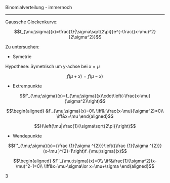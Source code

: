 Binomialverteilung - immernoch

---

Gaussche Glockenkurve:

$$f_{\mu;\sigma}(x)=\frac{1}{\sigma\sqrt{2\pi}}e^{-\frac{(x-\mu)^2}{2\sigma^2}}$$

Zu untersuchen:

- Symetrie

Hypothese: Symetrisch um y-achse bei $x=\mu$

$$f(\mu+x)=f(\mu-x)$$

- Extrempunkte

$$f'_{\mu;\sigma}(x)=f_{\mu;\sigma}(x)\cdot\left(-\frac{x-\mu}{\sigma^2}\right)$$

$$\begin{aligned}
&f'_{\mu;\sigma}(x)=0\\
\iff&-\frac{x-\mu}{\sigma^2}=0\\
\iff&x=\mu
\end{aligned}$$

$$H\left(\mu|\frac{1}{\sigma\sqrt{2\pi}}\right)$$

- Wendepunkte

$$f''_{\mu;\sigma}(x)={\frac {1}{\sigma ^{2}}}\left({\frac {1}{\sigma ^{2}}}(x-\mu )^{2}-1\right)f_{\mu;\sigma}(x)$$

$$\begin{aligned}
&f''_{\mu;\sigma}(x)=0\\
\iff&\frac{1}{\sigma^2}(x-\mu)^2-1=0\\
\iff&x=\mu-\sigma\lor x=\mu+\sigma
\end{aligned}$$

3
